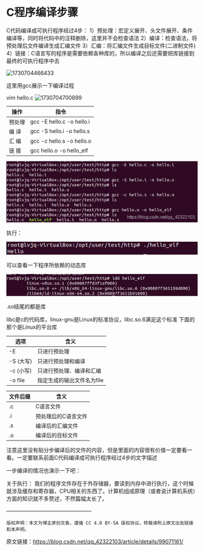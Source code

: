 # C程序编译步骤

C代码编译成可执行程序经过4步：
1）预处理：宏定义展开、头文件展开、条件编译等，同时将代码中的注释删除，这里并不会检查语法
2）编译：检查语法，将预处理后文件编译生成汇编文件
3）汇编：将汇编文件生成目标文件(二进制文件)
4）链接：C语言写的程序是需要依赖各种库的，所以编译之后还需要把库链接到最终的可执行程序中去

![1730704466433](images/C语言编译过程/1730704466433.png)

这里用gcc展示一下编译过程

vim hello.c
![1730704700899](images/C语言编译过程/1730704700899.png)


| 操作   | 指令                        |
| ------ | --------------------------- |
| 预处理 | gcc -E hello.c -o hello.i   |
| 编  译 | gcc -S hello.i -o hello.s   |
| 汇 编  | gcc -c hello.s -o hello.o   |
| 链  接 | gcc    hello.o -o hello_elf |

![1730705160099](images/C语言编译过程/1730705160099.png)

执行：

![1730705202308](images/C语言编译过程/1730705202308.png)

可以查看一下程序所依赖的动态库

![1730705237405](images/C语言编译过程/1730705237405.png)

.so结尾的都是库

libc是c的代码库，linux-gnu是Linux的标准协议，libc.so.6满足这个标准
下面的那个是Linux的平台库


| 选项      | 含义                       |
| --------- | -------------------------- |
| -E        | 只进行预处理               |
| -S (大写) | 只进行预处理和编译         |
| -c (小写) | 只进行预处理、编译和汇编   |
| -o file   | 指定生成的输出文件名为file |


| 文件后缀 | 含义                |
| -------- | ------------------- |
| .c       | C语言文件           |
| .i       | 预处理后的C语言文件 |
| .s       | 编译后的汇编文件    |
| .o       | 编译后的目标文件    |

注意这里没有贴分步编译后的文件的内容，但是里面的内容很有价值一定要看一看。一定要联系前面C代码编译成可执行程序经过4步的文字描述

一步编译的情况也演示一下吧：

关于执行：
我们的程序文件存在于外存储器，要读到内存中进行执行，这个时候就涉及缓存和寄存器，CPU相关的东西了。计算机组成原理（或者说计算机系统）方面的知识就不多赘述，不然篇幅太长了。

————————————————

```
版权声明：本文为博主原创文章，遵循 CC 4.0 BY-SA 版权协议，转载请附上原文出处链接和本声明。
```

原文链接：https://blog.csdn.net/qq_42322103/article/details/99071161/
